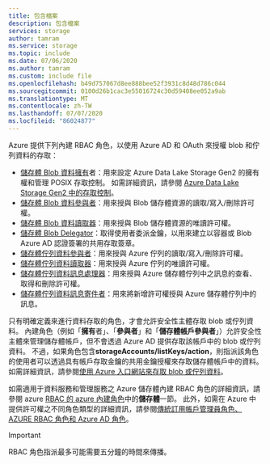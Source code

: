```yaml
---
title: 包含檔案
description: 包含檔案
services: storage
author: tamram
ms.service: storage
ms.topic: include
ms.date: 07/06/2020
ms.author: tamram
ms.custom: include file
ms.openlocfilehash: b49d757067d8ee888bee52f3931c8d48d786c044
ms.sourcegitcommit: 0100d26b1cac3e55016724c30d59408ee052a9ab
ms.translationtype: MT
ms.contentlocale: zh-TW
ms.lasthandoff: 07/07/2020
ms.locfileid: "86024877"
---
```

Azure 提供下列內建 RBAC 角色，以使用 Azure AD 和 OAuth 來授權 blob 和佇列資料的存取：

- [儲存體 Blob 資料擁有](../articles/role-based-access-control/built-in-roles.md#storage-blob-data-owner)者：用來設定 Azure Data Lake Storage Gen2 的擁有權和管理 POSIX 存取控制。 如需詳細資訊，請參閱 [Azure Data Lake Storage Gen2 中的存取控制](../articles/storage/blobs/data-lake-storage-access-control.md)。
- [儲存體 Blob 資料參與者](../articles/role-based-access-control/built-in-roles.md#storage-blob-data-contributor)：用來授與 Blob 儲存體資源的讀取/寫入/刪除許可權。
- [儲存體 Blob 資料讀取器](../articles/role-based-access-control/built-in-roles.md#storage-blob-data-reader)：用來授與 Blob 儲存體資源的唯讀許可權。
- [儲存體 Blob Delegator](../articles/role-based-access-control/built-in-roles.md#storage-blob-delegator)：取得使用者委派金鑰，以用來建立以容器或 Blob Azure AD 認證簽署的共用存取簽章。
- [儲存體佇列資料參與者](../articles/role-based-access-control/built-in-roles.md#storage-queue-data-contributor)：用來授與 Azure 佇列的讀取/寫入/刪除許可權。
- [儲存體佇列資料讀取器](../articles/role-based-access-control/built-in-roles.md#storage-queue-data-reader)：用來授與 Azure 佇列的唯讀許可權。
- [儲存體佇列資料訊息處理器](../articles/role-based-access-control/built-in-roles.md#storage-queue-data-message-processor)：用來授與 Azure 儲存體佇列中之訊息的查看、取得和刪除許可權。
- [儲存體佇列資料訊息寄件者](../articles/role-based-access-control/built-in-roles.md#storage-queue-data-message-sender)：用來將新增許可權授與 Azure 儲存體佇列中的訊息。

只有明確定義來進行資料存取的角色，才會允許安全性主體存取 blob 或佇列資料。 內建角色（例如「**擁有**者」、「**參與者**」和「**儲存體帳戶參與者**」）允許安全性主體來管理儲存體帳戶，但不會透過 Azure AD 提供存取該帳戶中的 blob 或佇列資料。 不過，如果角色包含**storageAccounts/listKeys/action**，則指派該角色的使用者可以透過具有帳戶存取金鑰的共用金鑰授權來存取儲存體帳戶中的資料。 如需詳細資訊，請參閱[使用 Azure 入口網站來存取 blob 或佇列資料](../articles/storage/common/storage-access-blobs-queues-portal.md)。

如需適用于資料服務和管理服務之 Azure 儲存體內建 RBAC 角色的詳細資訊，請參閱 azure [RBAC 的 azure 內建角色](../articles/role-based-access-control/built-in-roles.md#storage)中的**儲存體**一節。 此外，如需在 Azure 中提供許可權之不同角色類型的詳細資訊，請參閱[傳統訂用帳戶管理員角色、AZURE RBAC 角色和 Azure AD 角色](../articles/role-based-access-control/rbac-and-directory-admin-roles.md)。

> [!IMPORTANT]
> RBAC 角色指派最多可能需要五分鐘的時間來傳播。
